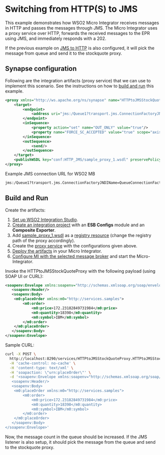 # Switching from HTTP(S) to JMS

This example demonstrates how WSO2 Micro Integrator receives messages in HTTP and passes the messages through JMS. The Micro Integrator uses a proxy service over HTTP, forwards the received messages to the EPR using JMS, and immediately responds with a 202. 

If the previous example on [JMS to HTTP](../switching_from_JMS_to_HTTP) is also configured, it will pick the message from queue and send it to the stockquote proxy.

## Synapse configuration

Following are the integration artifacts (proxy service) that we can use to implement this scenario. See the instructions on how to [build and run](#build-and-run) this example.

```xml
<proxy xmlns="http://ws.apache.org/ns/synapse" name="HTTPtoJMSStockQuoteProxy" transports="http">
    <target>
        <endpoint>
            <address uri="jms:/Queue1?transport.jms.ConnectionFactoryJNDIName=QueueConnectionFactory&amp;java.naming.factory.initial=org.apache.activemq.jndi.ActiveMQInitialContextFactory&amp;java.naming.provider.url=tcp://localhost:61616&amp;transport.jms.DestinationType=queue"/>
        </endpoint>
        <inSequence>
            <property action="set" name="OUT_ONLY" value="true"/>
            <property name="FORCE_SC_ACCEPTED" value="true" scope="axis2"/>
        </inSequence>
        <outSequence>
            <send/>
        </outSequence>
    </target>
    <publishWSDL key="conf:HTTP_JMS/sample_proxy_1.wsdl" preservePolicy="true"/>
</proxy>
```

Example JMS connection URL for WSO2 MB

```xml
jms:/Queue1?transport.jms.ConnectionFactoryJNDIName=QueueConnectionFactory&amp;java.naming.factory.initial=org.wso2.andes.jndi.PropertiesFileInitialContextFactory&amp;java.naming.provider.url=conf/jndi.properties&amp;transport.jms.DestinationType=queue
```
## Build and Run

Create the artifacts:

1. [Set up WSO2 Integration Studio]({{base_path}}/integrate/develop/installing-wso2-integration-studio).
2. [Create an integration project]({{base_path}}/integrate/develop/create-integration-project) with an <b>ESB Configs</b> module and an <b>Composite Exporter</b>.
3. Add [sample_proxy_1.wsdl](https://github.com/wso2-docs/WSO2_EI/blob/master/samples-protocol-switching/sample_proxy_1.wsdl) as a [registry resource]({{base_path}}/integrate/develop/creating-artifacts/creating-registry-resources) (change the registry path of the proxy accordingly). 
4. Create the [proxy service]({{base_path}}/integrate/develop/creating-artifacts/creating-a-proxy-service) with the configurations given above.
5. [Deploy the artifacts]({{base_path}}/integrate/develop/deploy-artifacts) in your Micro Integrator.
6. [Configure MI with the selected message broker]({{base_path}}/install-and-setup/setup/mi-setup/brokers/configure-with-activemq) and start the Micro-Integrator.

Invoke the HTTPtoJMSStockQuoteProxy with the following payload (using SOAP UI or CURL):

```xml
<soapenv:Envelope xmlns:soapenv="http://schemas.xmlsoap.org/soap/envelope/">
   <soapenv:Header/>
   <soapenv:Body>
   	<m0:placeOrder xmlns:m0="http://services.samples">
	    <m0:order>
	        <m0:price>172.23182849731984</m0:price>
	        <m0:quantity>18398</m0:quantity>
	        <m0:symbol>IBM</m0:symbol>
	    </m0:order>
	</m0:placeOrder>
   </soapenv:Body>
</soapenv:Envelope>
```

Sample CURL:

```bash
curl -X POST \
  http://localhost:8290/services/HTTPtoJMSStockQuoteProxy.HTTPtoJMSStockQuoteProxyHttpSoap11Endpoint \
  -H 'cache-control: no-cache' \
  -H 'content-type: text/xml' \
  -H 'soapaction: \"urn:placeOrder\"' \
  -d '<soapenv:Envelope xmlns:soapenv="http://schemas.xmlsoap.org/soap/envelope/">
   <soapenv:Header/>
   <soapenv:Body>
   	<m0:placeOrder xmlns:m0="http://services.samples">
	    <m0:order>
	        <m0:price>172.23182849731984</m0:price>
	        <m0:quantity>18398</m0:quantity>
	        <m0:symbol>IBM</m0:symbol>
	    </m0:order>
	</m0:placeOrder>
   </soapenv:Body>
</soapenv:Envelope>'
```

Now, the message count in the queue should be increased. If the JMS listener is also setup, it should pick the message from the queue and send to the stockquote proxy.
